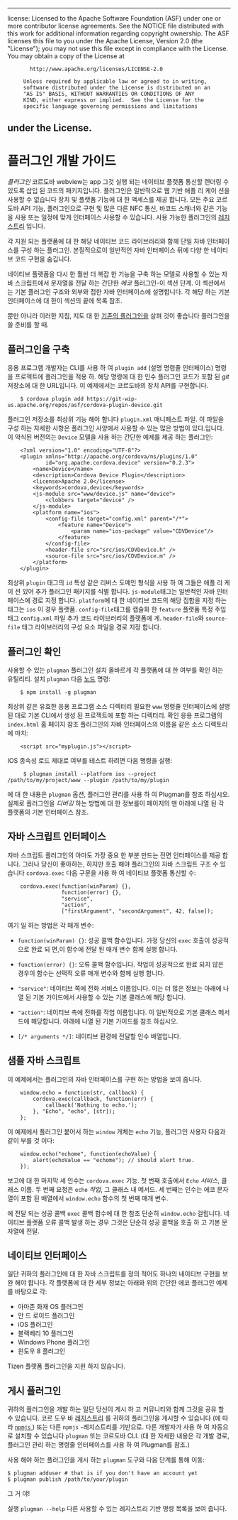 * * *

license: Licensed to the Apache Software Foundation (ASF) under one or more contributor license agreements. See the NOTICE file distributed with this work for additional information regarding copyright ownership. The ASF licenses this file to you under the Apache License, Version 2.0 (the "License"); you may not use this file except in compliance with the License. You may obtain a copy of the License at

           http://www.apache.org/licenses/LICENSE-2.0
    
         Unless required by applicable law or agreed to in writing,
         software distributed under the License is distributed on an
         "AS IS" BASIS, WITHOUT WARRANTIES OR CONDITIONS OF ANY
         KIND, either express or implied.  See the License for the
         specific language governing permissions and limitations
    

## under the License.

# 플러그인 개발 가이드

*플러그인* 코르도바 webview는 app 그것 실행 되는 네이티브 플랫폼 통신할 렌더링 수 있도록 삽입 된 코드의 패키지입니다. 플러그인은 일반적으로 웹 기반 애플 리 케이 션을 사용할 수 없습니다 장치 및 플랫폼 기능에 대 한 액세스를 제공 합니다. 모든 주요 코르도바 API 기능, 플러그인으로 구현 및 많은 다른 NFC 통신, 바코드 스캐너와 같은 기능을 사용 또는 일정에 맞게 인터페이스 사용할 수 있습니다. 사용 가능한 플러그인의 [레지스트리][1] 입니다.

 [1]: http://plugins.cordova.io

각 지원 되는 플랫폼에 대 한 해당 네이티브 코드 라이브러리와 함께 단일 자바 인터페이스를 구성 하는 플러그인. 본질적으로이 일반적인 자바 인터페이스 뒤에 다양 한 네이티브 코드 구현을 숨깁니다.

네이티브 플랫폼을 다시 한 훨씬 더 복잡 한 기능을 구축 하는 모델로 사용할 수 있는 자바 스크립트에서 문자열을 전달 하는 간단한 *에코* 플러그인-이 섹션 단계. 이 섹션에서는 기본 플러그인 구조와 외부와 접한 자바 인터페이스에 설명합니다. 각 해당 하는 기본 인터페이스에 대 한이 섹션의 끝에 목록 참조.

뿐만 아니라 이러한 지침, 지도 대 한 [기존의 플러그인을][2] 살펴 것이 좋습니다 플러그인을 쓸 준비를 할 때.

 [2]: http://cordova.apache.org/#contribute

## 플러그인을 구축

응용 프로그램 개발자는 CLI를 사용 하 여 `plugin add` (설명 명령줄 인터페이스) 명령을 프로젝트에 플러그인을 적용 하. 해당 명령에 대 한 인수 플러그인 코드가 포함 된 *git* 저장소에 대 한 URL입니다. 이 예제에서는 코르도바의 장치 API를 구현합니다.

        $ cordova plugin add https://git-wip-us.apache.org/repos/asf/cordova-plugin-device.git
    

플러그인 저장소를 최상위 기능 해야 합니다 `plugin.xml` 매니페스트 파일. 이 파일을 구성 하는 자세한 사항은 플러그인 사양에서 사용할 수 있는 많은 방법이 있다.입니다. 이 약식된 버전의는 `Device` 모델을 사용 하는 간단한 예제를 제공 하는 플러그인:

        <?xml version="1.0" encoding="UTF-8"?>
        <plugin xmlns="http://apache.org/cordova/ns/plugins/1.0"
                id="org.apache.cordova.device" version="0.2.3">
            <name>Device</name>
            <description>Cordova Device Plugin</description>
            <license>Apache 2.0</license>
            <keywords>cordova,device</keywords>
            <js-module src="www/device.js" name="device">
                <clobbers target="device" />
            </js-module>
            <platform name="ios">
                <config-file target="config.xml" parent="/*">
                    <feature name="Device">
                        <param name="ios-package" value="CDVDevice"/>
                    </feature>
                </config-file>
                <header-file src="src/ios/CDVDevice.h" />
                <source-file src="src/ios/CDVDevice.m" />
            </platform>
        </plugin>
    

최상위 `plugin` 태그의 `id` 특성 같은 리버스 도메인 형식을 사용 하 여 그들은 애플 리 케이 션 있어 추가 플러그인 패키지를 식별 합니다. `js-module`태그는 일반적인 자바 인터페이스에 경로 지정 합니다. `platform`에 대 한 네이티브 코드의 해당 집합을 지정 하는 태그는 `ios` 이 경우 플랫폼. `config-file`태그를 캡슐화 한 `feature` 플랫폼 특정 주입 태그 `config.xml` 파일 추가 코드 라이브러리의 플랫폼에 게. `header-file`와 `source-file` 태그 라이브러리의 구성 요소 파일을 경로 지정 합니다.

## 플러그인 확인

사용할 수 있는 `plugman` 플러그인 설치 올바르게 각 플랫폼에 대 한 여부를 확인 하는 유틸리티. 설치 `plugman` 다음 [노드][3] 명령:

 [3]: http://nodejs.org/

        $ npm install -g plugman
    

최상위 같은 유효한 응용 프로그램 소스 디렉터리 필요한 `www` 명령줄 인터페이스에 설명 된 대로 기본 CLI에서 생성 된 프로젝트에 포함 하는 디렉터리. 확인 응용 프로그램의 `index.html` 홈 페이지 참조 플러그인의 자바 인터페이스의 이름을 같은 소스 디렉토리에 마치:

        <script src="myplugin.js"></script>
    

IOS 종속성 로드 제대로 여부를 테스트 하려면 다음 명령을 실행:

         $ plugman install --platform ios --project /path/to/my/project/www --plugin /path/to/my/plugin
    

에 대 한 내용은 `plugman` 옵션, 플러그인 관리를 사용 하 여 Plugman를 참조 하십시오. 실제로 플러그인을 *디버깅* 하는 방법에 대 한 정보를이 페이지의 맨 아래에 나열 된 각 플랫폼의 기본 인터페이스 참조.

## 자바 스크립트 인터페이스

자바 스크립트 플러그인의 아마도 가장 중요 한 부분 만드는 전면 인터페이스를 제공 합니다. 그러나 당신이 좋아하는, 하지만 호출 해야 플러그인의 자바 스크립트 구조 수 있습니다 `cordova.exec` 다음 구문을 사용 하 여 네이티브 플랫폼 통신할 수:

        cordova.exec(function(winParam) {},
                     function(error) {},
                     "service",
                     "action",
                     ["firstArgument", "secondArgument", 42, false]);
    

여기 일 하는 방법은 각 매개 변수:

*   `function(winParam) {}`: 성공 콜백 함수입니다. 가정 당신의 `exec` 호출이 성공적으로 완료 되 면,이 함수에 전달 된 매개 변수 함께 실행 합니다.

*   `function(error) {}`: 오류 콜백 함수입니다. 작업이 성공적으로 완료 되지 않은 경우이 함수는 선택적 오류 매개 변수와 함께 실행 합니다.

*   `"service"`: 네이티브 쪽에 전화 서비스 이름입니다. 이는 더 많은 정보는 아래에 나열 된 기본 가이드에서 사용할 수 있는 기본 클래스에 해당 합니다.

*   `"action"`: 네이티브 측에 전화를 작업 이름입니다. 이 일반적으로 기본 클래스 메서드에 해당합니다. 아래에 나열 된 기본 가이드를 참조 하십시오.

*   `[/* arguments */]`: 네이티브 환경에 전달할 인수 배열입니다.

## 샘플 자바 스크립트

이 예제에서는 플러그인의 자바 인터페이스를 구현 하는 방법을 보여 줍니다.

        window.echo = function(str, callback) {
            cordova.exec(callback, function(err) {
                callback('Nothing to echo.');
            }, "Echo", "echo", [str]);
        };
    

이 예제에서 플러그인 붙어서 하는 `window` 개체는 `echo` 기능, 플러그인 사용자 다음과 같이 부를 것 이다:

        window.echo("echome", function(echoValue) {
            alert(echoValue == "echome"); // should alert true.
        });
    

보고에 대 한 마지막 세 인수는 `cordova.exec` 기능. 첫 번째 호출에서 `Echo` *서비스*, 클래스 이름. 두 번째 요청은 `echo` *작업*, 그 클래스 내 메서드. 세 번째는 인수는 에코 문자열이 포함 된 배열에서 `window.echo` 함수의 첫 번째 매개 변수.

에 전달 되는 성공 콜백 `exec` 콜백 함수에 대 한 참조 단순히 `window.echo` 걸립니다. 네이티브 플랫폼 오류 콜백 발생 하는 경우 그것은 단순히 성공 콜백을 호출 하 고 기본 문자열에 전달.

## 네이티브 인터페이스

일단 귀하의 플러그인에 대 한 자바 스크립트를 정의 적어도 하나의 네이티브 구현을 보완 해야 합니다. 각 플랫폼에 대 한 세부 정보는 아래와 위의 간단한 에코 플러그인 예제를 바탕으로 각:

*   아마존 화재 OS 플러그인
*   안 드 로이드 플러그인
*   iOS 플러그인
*   블랙베리 10 플러그인
*   Windows Phone 플러그인
*   윈도우 8 플러그인

Tizen 플랫폼 플러그인을 지원 하지 않습니다.

## 게시 플러그인

귀하의 플러그인을 개발 하는 일단 당신이 게시 하 고 커뮤니티와 함께 그것을 공유 할 수 있습니다. 코르 도우 바 [레지스트리][1] 를 귀하의 플러그인을 게시할 수 있습니다 (에 따라 [ `npmjs` ][4]) 또는 다른 `npmjs` -레지스트리를 기반으로. 다른 개발자가 사용 하 여 자동으로 설치할 수 있습니다 `plugman` 또는 코르도바 CLI. (대 한 자세한 내용은 각 개발 경로, 플러그인 관리 하는 명령줄 인터페이스를 사용 하 여 Plugman를 참조.)

 [4]: https://github.com/isaacs/npmjs.org

사용 해야 하는 플러그인을 게시 하는 `plugman` 도구와 다음 단계를 통해 이동:

    $ plugman adduser # that is if you don't have an account yet
    $ plugman publish /path/to/your/plugin
    

그 거 야!

실행 `plugman --help` 다른 사용할 수 있는 레지스트리 기반 명령 목록을 보여 줍니다.